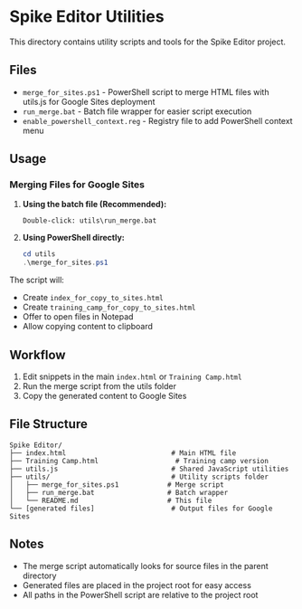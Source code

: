 # Spike Editor Utilities

This directory contains utility scripts and tools for the Spike Editor project.

## Files

- `merge_for_sites.ps1` - PowerShell script to merge HTML files with utils.js for Google Sites deployment
- `run_merge.bat` - Batch file wrapper for easier script execution
- `enable_powershell_context.reg` - Registry file to add PowerShell context menu

## Usage

### Merging Files for Google Sites

1. **Using the batch file (Recommended):**
   ```
   Double-click: utils\run_merge.bat
   ```

2. **Using PowerShell directly:**
   ```powershell
   cd utils
   .\merge_for_sites.ps1
   ```

The script will:
- Create `index_for_copy_to_sites.html`
- Create `training_camp_for_copy_to_sites.html`
- Offer to open files in Notepad
- Allow copying content to clipboard

## Workflow

1. Edit snippets in the main `index.html` or `Training Camp.html`
2. Run the merge script from the utils folder
3. Copy the generated content to Google Sites

## File Structure

```
Spike Editor/
├── index.html                          # Main HTML file
├── Training Camp.html                   # Training camp version
├── utils.js                            # Shared JavaScript utilities
├── utils/                              # Utility scripts folder
│   ├── merge_for_sites.ps1            # Merge script
│   ├── run_merge.bat                  # Batch wrapper
│   └── README.md                      # This file
└── [generated files]                   # Output files for Google Sites
```

## Notes

- The merge script automatically looks for source files in the parent directory
- Generated files are placed in the project root for easy access
- All paths in the PowerShell script are relative to the project root
